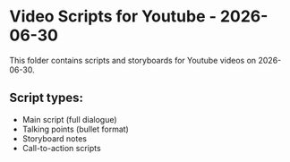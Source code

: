 # Video Scripts for Youtube - 2026-06-30

This folder contains scripts and storyboards for Youtube videos on 2026-06-30.

## Script types:
- Main script (full dialogue)
- Talking points (bullet format)
- Storyboard notes
- Call-to-action scripts
